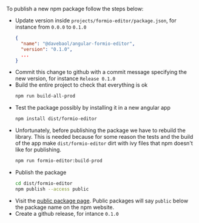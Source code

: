 To publish a new npm package follow the steps below:
- Update version inside `projects/formio-editor/package.json`, for instance from `0.0.0` to `0.1.0`
  ```json
  {
    "name": "@davebaol/angular-formio-editor",
    "version": "0.1.0",
    ...
  }
  ```
- Commit this change to github with a commit message specifying the new version, for instance `Release 0.1.0`
- Build the entire project to check that everything is ok
  ```bash
  npm run build-all-prod
  ```
- Test the package possibly by installing it in a new angular app
  ```bash
  npm install dist/formio-editor
  ```
- Unfortunately, before publishing the package we have to rebuild the library. This is needed because for some reason the tests and the build of the app make `dist/formio-editor` dirt with ivy files that npm doesn't like for publishing.
  ```bash
  npm run formio-editor:build-prod
  ```
- Publish the package
  ```bash
  cd dist/formio-editor
  npm publish --access public
  ```
- Visit the [public package page](https://www.npmjs.com/package/@davebaol/angular-formio-editor). Public packages will say `public` below the package name on the npm website.
- Create a github release, for intance `0.1.0`